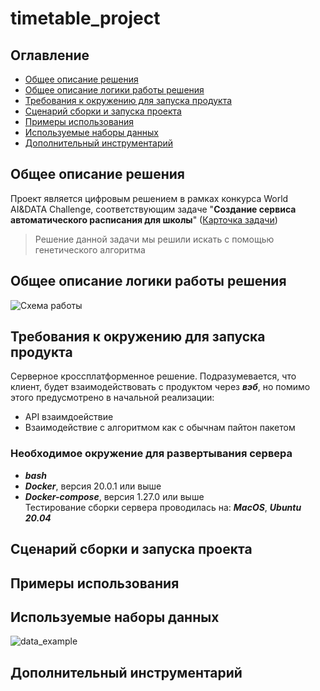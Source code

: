 # timetable_project
## Оглавление
- [Общее описание решения](#Общее-описание-решения)
- [Общее описание логики работы решения](#Общее-описание-логики-работы-решения)
- [Требования к окружению для запуска продукта](#Требования-к-окружению-для-запуска-продукта)
- [Сценарий сборки и запуска проекта](#Сценарий-сборки-и-запуска-проекта)
- [Примеры использования](#Примеры-использования)
- [Используемые наборы данных](#Используемые-наборы-данных)
- [Дополнительный инструментарий](#Дополнительный-инструментарий)

## Общее описание решения
Проект является цифровым решением в рамках конкурса World AI&DATA Challenge, соответствующим задаче "**Создание сервиса автоматического расписания для школы**" ([Карточка задачи](https://datamasters.ru/task?id=183))

> Решение данной задачи мы решили искать с помощью генетического алгоритма
  
## Общее описание логики работы решения

![Схема работы](https://user-images.githubusercontent.com/74075500/133910347-501259cb-b4c9-42d7-a811-8606aaf4d907.png)


  
## Требования к окружению для запуска продукта
Cерверное кроссплатформенное решение. Подразумевается, что клиент, будет взаимодействовать с продуктом через ***вэб***, но помимо этого предусмотрено в начальной реализации: 
  - API взаимдоействие<br>
  - Взаимодействие с алгоритмом как с обычнам пайтон пакетом <br>
### Необходимое окружение для развертывания сервера
 - ***bash***
 - ***Docker***, версия 20.0.1 или выше
 - ***Docker-compose***, версия 1.27.0 или выше <br>
Тестирование сборки сервера проводилась на: ***MacOS***, ***Ubuntu 20.04*** <br>
 

  
## Сценарий сборки и запуска проекта

## Примеры использования

## Используемые наборы данных
![data_example](https://user-images.githubusercontent.com/69805852/133895495-4e20f5d7-0636-47c6-ab80-c23f90b42da3.png)


## Дополнительный инструментарий
  





